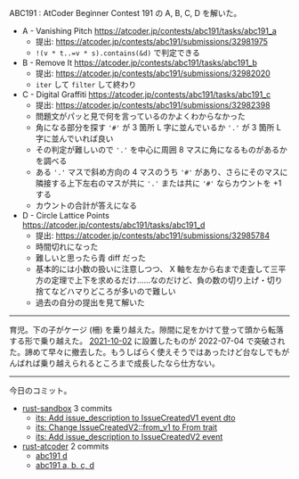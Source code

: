 ABC191 : AtCoder Beginner Contest 191 の A, B, C, D を解いた。

- A - Vanishing Pitch
  <https://atcoder.jp/contests/abc191/tasks/abc191_a>
  - 提出: <https://atcoder.jp/contests/abc191/submissions/32981975>
  - `!(v * t..=v * s).contains(&d)` で判定できる
- B - Remove It
  <https://atcoder.jp/contests/abc191/tasks/abc191_b>
  - 提出: <https://atcoder.jp/contests/abc191/submissions/32982020>
  - `iter` して `filter` して終わり
- C - Digital Graffiti
  <https://atcoder.jp/contests/abc191/tasks/abc191_c>
  - 提出: <https://atcoder.jp/contests/abc191/submissions/32982398>
  - 問題文がパッと見で何を言っているのかよくわからなかった
  - 角になる部分を探す `'#'` が 3 箇所 L 字に並んでいるか `'.'` が 3 箇所 L 字に並んでいれば良い
  - その判定が難しいので `'.'` を中心に周囲 8 マスに角になるものがあるかを調べる
  - ある `'.'` マスで斜め方向の 4 マスのうち `'#'` があり、さらにそのマスに隣接する上下左右のマスが共に `'.'` または共に `'#'` ならカウントを +1 する
  - カウントの合計が答えになる
- D - Circle Lattice Points
  <https://atcoder.jp/contests/abc191/tasks/abc191_d>
  - 提出: <https://atcoder.jp/contests/abc191/submissions/32985784>
  - 時間切れになった
  - 難しいと思ったら青 diff だった
  - 基本的には小数の扱いに注意しつつ、 X 軸を左から右まで走査して三平方の定理で上下を求めるだけ……なのだけど、負の数の切り上げ・切り捨てなどハマりどころが多いので難しい
  - 過去の自分の提出を見て解いた

---

育児。下の子がケージ (柵) を乗り越えた。隙間に足をかけて登って頭から転落する形で乗り越えた。 [2021-10-02] に設置したものが 2022-07-04 で突破された。諦めて早々に撤去した。もうしばらく使えそうではあったけど台なしでもがんばれば乗り越えられるところまで成長したなら仕方ない。

---

今日のコミット。

- [rust-sandbox](https://github.com/bouzuya/rust-sandbox) 3 commits
  - [its: Add issue_description to IssueCreatedV1 event dto](https://github.com/bouzuya/rust-sandbox/commit/c9dc82c6fca28b2eee8346eb3127b772e4f43a23)
  - [its: Change IssueCreatedV2::from_v1 to From trait](https://github.com/bouzuya/rust-sandbox/commit/b72734e59e9cbd0a6a6bce76b8e18278979deb0c)
  - [its: Add issue_description to IssueCreatedV2 event](https://github.com/bouzuya/rust-sandbox/commit/c4b4c07b59a1ad6f6b53bd1018319f15b67a14a9)
- [rust-atcoder](https://github.com/bouzuya/rust-atcoder) 2 commits
  - [abc191 d](https://github.com/bouzuya/rust-atcoder/commit/b4dddd36dfe0a3c0383ca4c866868281638216fc)
  - [abc191 a, b, c, d](https://github.com/bouzuya/rust-atcoder/commit/19c9bd86ed5e9d42c789de5c448bdfa2d42c5ac6)

[2021-10-02]: https://blog.bouzuya.net/2021/10/02/
